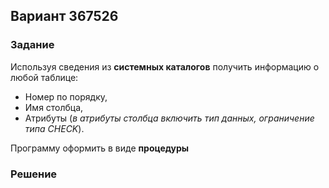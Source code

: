 ## Вариант 367526

### Задание
Используя сведения из <b>системных каталогов</b> получить информацию о любой таблице: 

- Номер по порядку, 
- Имя столбца, 
- Атрибуты (<i>в атрибуты столбца включить тип данных, ограничение типа CHECK</i>).

Программу оформить в виде <b>процедуры</b>

### Решение

```postgresql

```